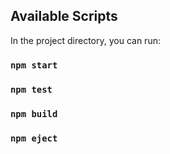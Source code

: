 ## Available Scripts

In the project directory, you can run:

### `npm start`
### `npm test`
### `npm build`
### `npm eject`
